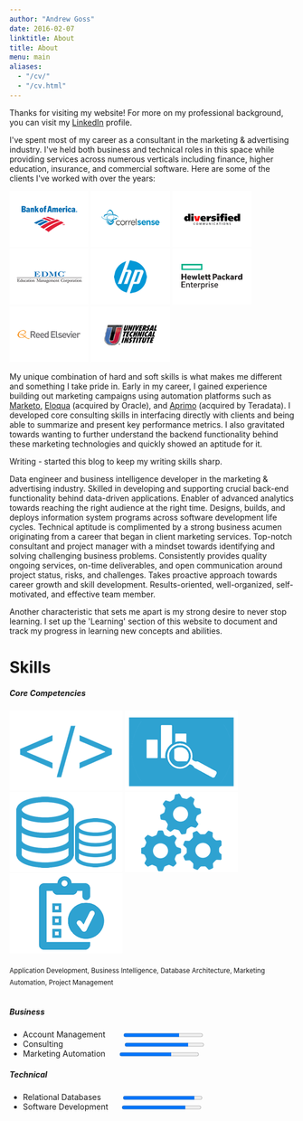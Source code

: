 ```yaml
---
author: "Andrew Goss"
date: 2016-02-07
linktitle: About
title: About
menu: main
aliases:
  - "/cv/"
  - "/cv.html"
---
```


<!--<style>
div.img {
    margin: 5px;
    border: 1px solid #ccc;
    float: left;
    width: 150px;
}	

div.img:hover {
    border: 1px solid #777;
}

div.img img {
    width: 100%;
    height: auto;
}

div.desc {
    padding: 15px;
    text-align: center;
}
</style>-->

<!--Blog post ideas:

- Building my first virtual machine (Ubuntu)
- Why I started programming in Go (server side language)
- Website iterations I went through (templates, Google App Engine, Wordpress, etc.)
- Why it is important to have a web presence as a developer
- Twitter API authentication for Go
- Top travel photos (my favorites)-->

Thanks for visiting my website! For more on my professional background, you can visit my <a href="https://www.linkedin.com/in/andrewrgoss" target="_blank">LinkedIn</a> profile. <!--You can also find a downloadable copy of my resume here, via my <a href="https://github.com/andrewrgoss" target="_blank">Github</a> account.-->

I've spent most of my career as a consultant in the marketing & advertising industry. I've held both business and technical roles in this space while providing services across numerous verticals including finance, higher education, insurance, and commercial software. Here are some of the clients I've worked with over the years:

![WhoIsHostingThis.com](https://raw.githubusercontent.com/andrewrgoss/andrewrgoss.com/master/content/media/BoA_logo.png "Bank of America")
![WhoIsHostingThis.com](https://raw.githubusercontent.com/andrewrgoss/andrewrgoss.com/master/content/media/Correlsense_logo.png "Correlsense")
![WhoIsHostingThis.com](https://raw.githubusercontent.com/andrewrgoss/andrewrgoss.com/master/content/media/DBC_logo.png "Diversified Communications")
![WhoIsHostingThis.com](https://raw.githubusercontent.com/andrewrgoss/andrewrgoss.com/master/content/media/EDMC_logo.png "Education Management Corporation")
![WhoIsHostingThis.com](https://raw.githubusercontent.com/andrewrgoss/andrewrgoss.com/master/content/media/HP_logo.png "HP Inc.")
![WhoIsHostingThis.com](https://raw.githubusercontent.com/andrewrgoss/andrewrgoss.com/master/content/media/HPE_logo.png "Hewlett Packard Enterprise")
![WhoIsHostingThis.com](https://raw.githubusercontent.com/andrewrgoss/andrewrgoss.com/master/content/media/Reed_Elsevier_logo.png "Reed Elsevier")
![WhoIsHostingThis.com](https://raw.githubusercontent.com/andrewrgoss/andrewrgoss.com/master/content/media/UTI_logo.jpg "Universal Technical Institute")

My unique combination of hard and soft skills is what makes me different and something I take pride in. Early in my career, I gained experience building out marketing campaigns using automation platforms such as <a href="https://www.marketo.com" target="_blank">Marketo</a>, 
<a href="https://www.oracle.com/marketingcloud/products/cross-channel/marketing-to-businesses.html" target="_blank">Eloqua</a> (acquired by Oracle), and <a href="http://marketing.teradata.com" target="_blank">Aprimo</a> (acquired by Teradata). I developed core consulting skills in interfacing directly with clients and being able to summarize and present key performance metrics. I also gravitated towards wanting to further understand the backend functionality behind these marketing technologies and quickly showed an aptitude for it. 

Writing - started this blog to keep my writing skills sharp.

Data engineer and business intelligence developer in the marketing & advertising industry. Skilled in developing and supporting crucial back-end functionality behind data-driven applications. Enabler of advanced analytics towards reaching the right audience at the right time. Designs, builds, and deploys information system programs across software development life cycles. Technical aptitude is complimented by a strong business acumen originating from a career that began in client marketing services. Top-notch consultant and project manager with a mindset towards identifying and solving challenging business problems. Consistently provides quality ongoing services, on-time deliverables, and open communication around project status, risks, and challenges. Takes proactive approach towards career growth and skill development. Results-oriented, well-organized, self-motivated, and effective team member.

Another characteristic that sets me apart is my strong desire to never stop learning. I set up the 'Learning' section of this website to document and track my progress in learning new concepts and abilities.

# Skills
##### Core Competencies
![Application Development](https://raw.githubusercontent.com/andrewrgoss/andrewrgoss.com/master/content/media/coding.png "Application Development")
![Business Intelligence](https://raw.githubusercontent.com/andrewrgoss/andrewrgoss.com/master/content/media/analysis.png "Business Intelligence")
![Database Architecture](https://raw.githubusercontent.com/andrewrgoss/andrewrgoss.com/master/content/media/database.png "Database Architecture") 
![Marketing Automation](https://raw.githubusercontent.com/andrewrgoss/andrewrgoss.com/master/content/media/gears.png "Marketing Automation")
![Project Management](https://raw.githubusercontent.com/andrewrgoss/andrewrgoss.com/master/content/media/projectmanagement.png "Project Management")

<sub>Application Development, Business Intelligence, Database Architecture, Marketing Automation, Project Management</sub><br><br>

<!--<div class="img">
    <img src="https://raw.githubusercontent.com/andrewrgoss/andrewrgoss.com/master/content/media/coding.png" alt="Application Development">
  <div class="desc">Application Development</div>
</div>
<div class="img">
    <img src="https://raw.githubusercontent.com/andrewrgoss/andrewrgoss.com/master/content/media/analysis.png" alt="Business Intelligence">
  <div class="desc">Business Intelligence</div>
</div>
<div class="img">
    <img src="https://raw.githubusercontent.com/andrewrgoss/andrewrgoss.com/master/content/media/database.png" alt="Database Architecture">
  <div class="desc">Database Architecture</div>
</div>
<div class="img">
    <img src="https://raw.githubusercontent.com/andrewrgoss/andrewrgoss.com/master/content/media/gears.png" alt="Marketing Automation">
  <div class="desc">Marketing Automation</div>
</div>
<div class="img">
    <img src="https://raw.githubusercontent.com/andrewrgoss/andrewrgoss.com/master/content/media/projectmanagement.png" alt="Project Management">
  <div class="desc">Project Management</div>
</div>-->

##### Business
<ul class="compact">
<li>
 <label>Account Management</label>&ensp;&ensp;&ensp;&ensp;
 <progress max="1.0" value="0.7"></progress>
</li>
<li>
 <label>Consulting</label>&ensp;&ensp;&ensp;&ensp;&ensp;&ensp;&ensp;&ensp;&ensp;&ensp;&ensp;&ensp;&ensp;&ensp;&ensp;
 <progress max="1.0" value="0.8"></progress>
</li>
<li>
 <label>Marketing Automation</label>&ensp;&ensp;&ensp;
 <progress max="1.0" value="0.65"></progress>
</li>
</ul>

##### Technical
<ul class="compact">
<li>
 <label>Relational Databases</label>&ensp;&ensp;&ensp;&ensp;&ensp;
 <progress max="1.0" value="0.9"></progress>
</li>
<li>
 <label>Software Development</label>&ensp;&ensp;&ensp;
 <progress max="1.0" value="0.8"></progress>
</li>
</ul>
